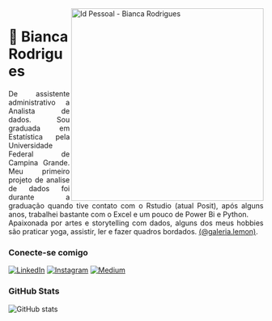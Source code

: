 <img align="right" alt="Id Pessoal - Bianca Rodrigues" height="380" src="https://file.notion.so/f/f/18ed1e7b-5a21-4c87-a78a-22794d88f745/4c78147b-3388-488e-b1b9-37c94fccc094/Code_typing-bro_(1).png?id=2741751f-6406-4358-ace5-04b4718bb549&table=block&spaceId=18ed1e7b-5a21-4c87-a78a-22794d88f745&expirationTimestamp=1716588000000&signature=cjQWu9rTMkx8qEd0DWoblAF_GUEoOX9o1odo_3hoKCU&downloadName=Code+typing-bro+%281%29.png">



# :lemon: Bianca Rodrigues

<p align="justify">De assistente administrativo a Analista de dados. Sou graduada em Estatística pela Universidade Federal de Campina Grande. Meu primeiro projeto de analise de dados foi durante a graduação quando tive contato com o Rstudio (atual Posit), após alguns anos, trabalhei bastante com o Excel e um pouco de Power Bi e Python.
<br>
 Apaixonada por artes e storytelling com dados, alguns dos meus hobbies são praticar yoga, assistir, ler e fazer quadros bordados. <a href="https://www.instagram.com/galeria.lemon/">(@galeria.lemon)</a>.</p>


### Conecte-se comigo


[![LinkedIn](https://img.shields.io/badge/-LinkedIn-000?style=for-the-badge&logo=linkedin&logoColor=BABF1F&color:FFF)](linkedin.com/in/crodriguesbianca/)
[![Instagram](https://img.shields.io/badge/-Instagram-000?style=for-the-badge&logo=instagram&logoColor=BABF1F&color:FFF)](https://www.instagram.com/bia.bordei/)
[![Medium](https://img.shields.io/badge/-Medium-000?style=for-the-badge&logo=medium&logoColor=BABF1F&color:FFF)](https://lemondados.medium.com/)



### GitHub Stats

![GitHub stats](https://github-readme-stats-git-masterrstaa-rickstaa.vercel.app/api?username=lemondados&hide_title=true&show_icons=true&include_all_commits=false&count_private=true&line_height=25&hide=issues&bg_color=000&title_color=BABF1F&text_color=FFF&border_radius=3&border_color=BABF1Fc&icon_color=BABF1F&theme=jolly)



